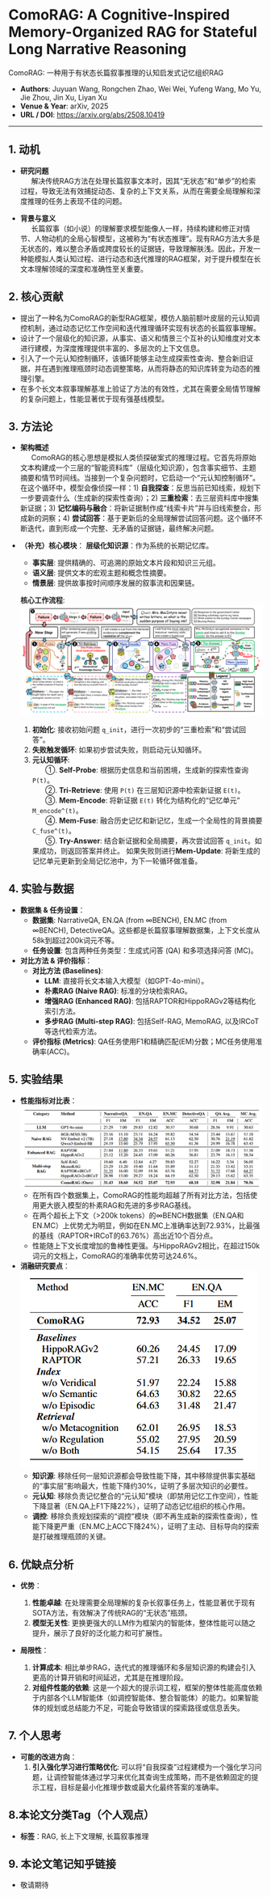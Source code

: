# ComoRAG: A Cognitive-Inspired Memory-Organized RAG for Stateful Long Narrative Reasoning

ComoRAG: 一种用于有状态长篇叙事推理的认知启发式记忆组织RAG

- **Authors**: Juyuan Wang, Rongchen Zhao, Wei Wei, Yufeng Wang, Mo Yu, Jie Zhou, Jin Xu, Liyan Xu
- **Venue & Year**: arXiv, 2025
- **URL / DOI**: https://arxiv.org/abs/2508.10419

---

## 1. 动机

- **研究问题**
<br> `   `解决传统RAG方法在处理长篇叙事文本时，因其“无状态”和“单步”的检索过程，导致无法有效捕捉动态、复杂的上下文关系，从而在需要全局理解和深度推理的任务上表现不佳的问题。

- **背景与意义**
<br> `   `长篇叙事（如小说）的理解要求模型能像人一样，持续构建和修正对情节、人物动机的全局心智模型，这被称为“有状态推理”。现有RAG方法大多是无状态的，难以整合矛盾或跨度较长的证据链，导致理解肤浅。因此，开发一种能模拟人类认知过程、进行动态和迭代推理的RAG框架，对于提升模型在长文本理解领域的深度和准确性至关重要。

## 2. 核心贡献

- 提出了一种名为ComoRAG的新型RAG框架，模仿人脑前额叶皮层的元认知调控机制，通过动态记忆工作空间和迭代推理循环实现有状态的长篇叙事理解。
- 设计了一个层级化的知识源，从事实、语义和情景三个互补的认知维度对文本进行建模，为深度推理提供丰富的、多层次的上下文信息。
- 引入了一个元认知控制循环，该循环能够主动生成探索性查询、整合新旧证据，并在遇到推理瓶颈时动态调整策略，从而将静态的知识库转变为动态的推理引擎。
- 在多个长文本叙事理解基准上验证了方法的有效性，尤其在需要全局情节理解的复杂问题上，性能显著优于现有强基线模型。

## 3. 方法论

- **架构概述**<br> `   `ComoRAG的核心思想是模拟人类侦探破案式的推理过程。它首先将原始文本构建成一个三层的“智能资料库”（层级化知识源），包含事实细节、主题摘要和情节时间线。当接到一个复杂问题时，它启动一个“元认知控制循环”。在这个循环中，模型会像侦探一样：1) **自我探查**：反思当前已知线索，规划下一步要调查什么（生成新的探索性查询）；2) **三重检索**：去三层资料库中搜集新证据；3) **记忆编码与融合**：将新证据制作成“线索卡片”并与旧线索整合，形成新的洞察；4) **尝试回答**：基于更新后的全局理解尝试回答问题。这个循环不断迭代，直到形成一个完整、无矛盾的证据链，最终解决问题。
- **（补充）核心模块**：
  **层级化知识源**：作为系统的长期记忆库。
    - **事实层**: 提供精确的、可追溯的原始文本片段和知识三元组。
    - **语义层**: 提供文本的宏观主题和概念性摘要。
    - **情景层**: 提供故事按时间顺序发展的叙事流和因果链。

  **核心工作流程**:
  ![f2](image13/f2.png)
  1. **初始化**: 接收初始问题 `q_init`，进行一次初步的“三重检索”和“尝试回答”。
  2. **失败触发循环**: 如果初步尝试失败，则启动元认知循环。
  3. **元认知循环**:<br> `   `
     ①. **Self-Probe**: 根据历史信息和当前困境，生成新的探索性查询 `P(t)`。<br> `   `
     ②. **Tri-Retrieve**: 使用 `P(t)` 在三层知识源中检索新证据 `E(t)`。<br> `   `
     ③. **Mem-Encode**: 将新证据 `E(t)` 转化为结构化的“记忆单元” `M_encode^(t)`。<br> `   `
     ④. **Mem-Fuse**: 融合历史记忆和新记忆，生成一个全局性的背景摘要 `C_fuse^(t)`。<br> `   `
     ⑤. **Try-Answer**: 结合新证据和全局摘要，再次尝试回答 `q_init`。如果成功，则返回答案并终止。
     如果失败则进行**Mem-Update**: 将新生成的记忆单元更新到全局记忆池中，为下一轮循环做准备。

  

## 4. 实验与数据 

- **数据集 & 任务设置**：
  - **数据集**: NarrativeQA, EN.QA (from ∞BENCH), EN.MC (from ∞BENCH), DetectiveQA。这些都是长篇叙事理解数据集，上下文长度从58k到超过200k词元不等。
  - **任务设置**: 包含两种任务类型：生成式问答 (QA) 和多项选择问答 (MC)。
- **对比方法 & 评价指标**：
  - **对比方法 (Baselines)**:
    - **LLM**: 直接将长文本输入大模型（如GPT-4o-mini）。
    - **朴素RAG (Naive RAG)**: 标准的分块检索RAG。
    - **增强RAG (Enhanced RAG)**: 包括RAPTOR和HippoRAGv2等结构化索引方法。
    - **多步RAG (Multi-step RAG)**: 包括Self-RAG, MemoRAG, 以及IRCoT等迭代检索方法。
  - **评价指标 (Metrics)**: QA任务使用F1和精确匹配(EM)分数；MC任务使用准确率(ACC)。

## 5. 实验结果

- **性能指标对比表**：
  ![t1](image13/t1.png)
  - 在所有四个数据集上，ComoRAG的性能均超越了所有对比方法，包括使用更大嵌入模型的朴素RAG和先进的多步RAG基线。
  - 在两个超长上下文（>200k tokens）的∞BENCH数据集（EN.QA和EN.MC）上优势尤为明显，例如在EN.MC上准确率达到72.93%，比最强的基线（RAPTOR+IRCoT的63.76%）高出近10个百分点。
  - 性能随上下文长度增加的鲁棒性更强。与HippoRAGv2相比，在超过150k词元的文档上，ComoRAG的准确率优势可达24.6%。
- **消融研究要点**：
  ![t2](image13/t2.png)
  - **知识源**: 移除任何一层知识源都会导致性能下降，其中移除提供事实基础的“事实层”影响最大，性能下降约30%，证明了多层次知识的必要性。
  - **元认知**: 移除负责记忆整合的“元认知”模块（即禁用记忆工作空间），性能下降显著（EN.QA上F1下降22%），证明了动态记忆组织的核心作用。
  - **调控**: 移除负责规划探索的“调控”模块（即不再生成新的探索性查询），性能下降更严重（EN.MC上ACC下降24%），证明了主动、目标导向的探索是打破推理瓶颈的关键。

## 6. 优缺点分析 

- **优势**：

  1.  **性能卓越**: 在处理需要全局理解的复杂长叙事任务上，性能显著优于现有SOTA方法，有效解决了传统RAG的“无状态”瓶颈。
  2.  **模型无关性**: 更换更强大的LLM作为框架内的智能体，整体性能可以随之提升，展示了良好的泛化能力和可扩展性。

- **局限性**：
  1.  **计算成本**: 相比单步RAG，迭代式的推理循环和多层知识源的构建会引入更高的计算开销和时间延迟，尤其是在推理阶段。
  2.  **对组件性能的依赖**: 这是一个超大的提示词工程，框架的整体性能高度依赖于内部各个LLM智能体（如调控智能体、整合智能体）的能力。如果智能体的规划或总结能力不足，可能会导致错误的探索路径或信息丢失。

## 7. 个人思考 

- **可能的改进方向**：
  1.  **引入强化学习进行策略优化**: 可以将“自我探查”过程建模为一个强化学习问题，让调控智能体通过学习来优化其查询生成策略，而不是依赖固定的提示工程，目标是最小化推理步数或最大化最终答案的准确率。

## 8.本论文分类Tag（个人观点）

- **标签**：RAG, 长上下文理解, 长篇叙事推理

## 9. 本论文笔记知乎链接
* 敬请期待
